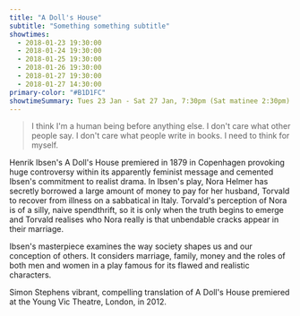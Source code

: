 ```yaml
---
title: "A Doll's House"
subtitle: "Something something subtitle"
showtimes:
  - 2018-01-23 19:30:00
  - 2018-01-24 19:30:00
  - 2018-01-25 19:30:00
  - 2018-01-26 19:30:00
  - 2018-01-27 19:30:00
  - 2018-01-27 14:30:00
primary-color: "#B1D1FC"
showtimeSummary: Tues 23 Jan - Sat 27 Jan, 7:30pm (Sat matinee 2:30pm)
---
```


> I think I'm a human being before anything else. I don't care what other people say. I don't care what people write in books. I need to think for myself.

Henrik Ibsen's A Doll's House premiered in 1879 in Copenhagen provoking huge controversy within its apparently feminist message and cemented Ibsen's commitment to realist drama. In Ibsen's play, Nora Helmer has secretly borrowed a large amount of money to pay for her husband, Torvald to recover from illness on a sabbatical in Italy. Torvald's perception of Nora is of a silly, naive spendthrift, so it is only when the truth begins to emerge and Torvald realises who Nora really is that unbendable cracks appear in their marriage.

Ibsen's masterpiece examines the way society shapes us and our conception of others. It considers marriage, family, money and the roles of both men and women in a play famous for its flawed and realistic characters.

Simon Stephens vibrant, compelling translation of A Doll's House premiered at the Young Vic Theatre, London, in 2012.
